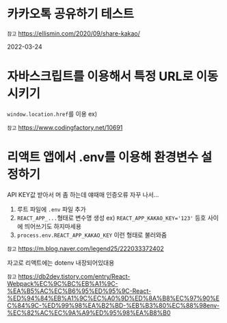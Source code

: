 # 카카오톡 공유하기 테스트
`참고` https://ellismin.com/2020/09/share-kakao/

2022-03-24

# 자바스크립트를 이용해서 특정 URL로 이동시키기
`window.location.href`를 이용
ex)

`참고` https://www.codingfactory.net/10691


# 리액트 앱에서 .env를 이용해 환경변수 설정하기
API KEY값 받아서 머 좀 하는데 얘때매 인증오류 자꾸 나서...

1. 루트 파일에 `.env` 파일 추가
2. `REACT_APP_...`형태로 변수명 생성
  ex) `REACT_APP_KAKAO_KEY='123'` 등호 사이에 띄어쓰기도 하지마세용
3. `process.env.REACT_APP_KAKAO_KEY` 이런 형태로 불러와줌

`참고` https://m.blog.naver.com/legend25/222033372402

자고로 리액트에는 dotenv 내장되어있대용

`참고` https://db2dev.tistory.com/entry/React-Webpack%EC%9C%BC%EB%A1%9C-%EA%B5%AC%EC%B6%95%ED%95%9C-React-%ED%94%84%EB%A1%9C%EC%A0%9D%ED%8A%B8%EC%97%90%EC%84%9C-%ED%99%98%EA%B2%BD-%EB%B3%80%EC%88%98env-%EC%82%AC%EC%9A%A9%ED%95%98%EA%B8%B0
